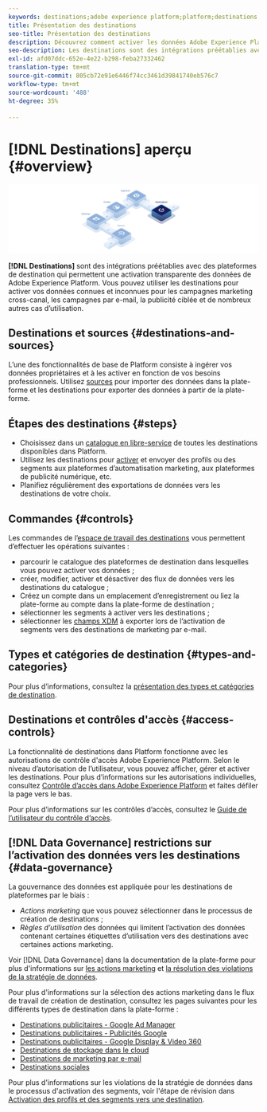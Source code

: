```yaml
---
keywords: destinations;adobe experience platform;platform;destinations overview;activate data;activate; activate;
title: Présentation des destinations
seo-title: Présentation des destinations
description: Découvrez comment activer les données Adobe Experience Platform vers des destinations pour des campagnes marketing inter-canaux, des courriels, des publicités ciblées, etc.
seo-description: Les destinations sont des intégrations préétablies avec des plateformes de destination qui permettent une activation transparente des données de Adobe Experience Platform. Vous pouvez utiliser les Destinations dans la Adobe Experience Platform pour activer vos données connues et inconnues pour les campagnes marketing par canal, les campagnes par courriel, les publicités ciblées et de nombreux autres cas d’utilisation.
exl-id: afd07ddc-652e-4e22-b298-feba27332462
translation-type: tm+mt
source-git-commit: 805cb72e91e6446f74cc3461d39841740eb576c7
workflow-type: tm+mt
source-wordcount: '488'
ht-degree: 35%

---
```


# [!DNL Destinations] aperçu {#overview}

![Bannière de présentation des destinations](./assets/overview/destinations-overview-banner.png)

**[!DNL Destinations]** sont des intégrations préétablies avec des plateformes de destination qui permettent une activation transparente des données de Adobe Experience Platform. Vous pouvez utiliser les destinations pour activer vos données connues et inconnues pour les campagnes marketing cross-canal, les campagnes par e-mail, la publicité ciblée et de nombreux autres cas d’utilisation.

## Destinations et sources {#destinations-and-sources}

L’une des fonctionnalités de base de Platform consiste à ingérer vos données propriétaires et à les activer en fonction de vos besoins professionnels. Utilisez [sources](../sources/home.md) pour importer des données dans la plate-forme et les destinations pour exporter des données à partir de la plate-forme.

## Étapes des destinations {#steps}

* Choisissez dans un [catalogue en libre-service](./catalog/overview.md) de toutes les destinations disponibles dans Platform.
* Utilisez les destinations pour [activer](./ui/activate-destinations.md) et envoyer des profils ou des segments aux plateformes d’automatisation marketing, aux plateformes de publicité numérique, etc.
* Planifiez régulièrement des exportations de données vers les destinations de votre choix.

## Commandes {#controls}

Les commandes de l’[espace de travail des destinations](./ui/destinations-workspace.md) vous permettent d’effectuer les opérations suivantes :

* parcourir le catalogue des plateformes de destination dans lesquelles vous pouvez activer vos données ;
* créer, modifier, activer et désactiver des flux de données vers les destinations du catalogue ;
* Créez un compte dans un emplacement d’enregistrement ou liez la plate-forme au compte dans la plate-forme de destination ;
* sélectionner les segments à activer vers les destinations ;
* sélectionner les [champs XDM](../xdm/home.md) à exporter lors de l’activation de segments vers des destinations de marketing par e-mail.

## Types et catégories de destination  {#types-and-categories}

Pour plus d’informations, consultez la [présentation des types et catégories de destination](./destination-types.md).

## Destinations et contrôles d&#39;accès {#access-controls}

La fonctionnalité de destinations dans Platform fonctionne avec les autorisations de contrôle d&#39;accès Adobe Experience Platform. Selon le niveau d’autorisation de l’utilisateur, vous pouvez afficher, gérer et activer les destinations. Pour plus d’informations sur les autorisations individuelles, consultez [Contrôle d’accès dans Adobe Experience Platform](../access-control/home.md) et faites défiler la page vers le bas.

Pour plus d’informations sur les contrôles d’accès, consultez le [Guide de l’utilisateur du contrôle d’accès](../access-control/ui/overview.md).

## [!DNL Data Governance] restrictions sur l’activation des données vers les destinations  {#data-governance}

La gouvernance des données est appliquée pour les destinations de plateformes par le biais :

* *Actions marketing* que vous pouvez sélectionner dans le processus de création de destinations ;
* *Règles d’utilisation* des données qui limitent l’activation des données contenant certaines étiquettes d’utilisation vers des destinations avec certaines actions marketing.

Voir [!DNL Data Governance] dans la documentation de la plate-forme pour plus d&#39;informations sur [les actions marketing](../data-governance/policies/overview.md) et [la résolution des violations de la stratégie de données](../data-governance/enforcement/auto-enforcement.md).

Pour plus d&#39;informations sur la sélection des actions marketing dans le flux de travail de création de destination, consultez les pages suivantes pour les différents types de destination dans la plate-forme :

* [Destinations publicitaires - Google Ad Manager  ](./catalog/advertising/google-ad-manager.md)
* [Destinations publicitaires - Publicités Google](./catalog/advertising/google-ads-destination.md)
* [Destinations publicitaires - Google Display &amp; Video 360  ](./catalog/advertising/google-dv360.md)
* [Destinations de stockage dans le cloud](./catalog/cloud-storage/workflow.md)
* [Destinations de marketing par e-mail](./catalog/email-marketing/overview.md)
* [Destinations sociales](./catalog/social/workflow.md)

Pour plus d&#39;informations sur les violations de la stratégie de données dans le processus d&#39;activation des segments, voir l&#39;étape de révision dans [Activation des profils et des segments vers une destination](./ui/activate-destinations.md#review).
